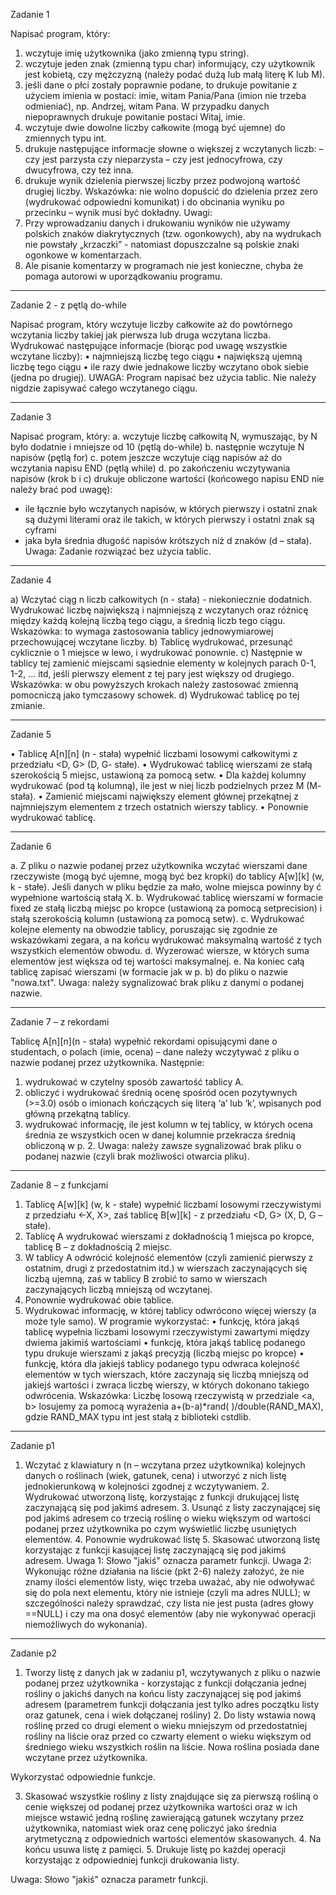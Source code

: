 Zadanie 1

Napisać program, który:
1. wczytuje imię użytkownika (jako zmienną typu string).
2. wczytuje jeden znak (zmienną typu char) informujący, czy użytkownik jest kobietą, czy
mężczyzną (należy podać dużą lub małą literę K lub M).
3. jeśli dane o płci zostały poprawnie podane, to drukuje powitanie z użyciem imienia w
postaci: imie, witam Pania/Pana (imion nie trzeba odmieniać), np. Andrzej, witam Pana.
W przypadku danych niepoprawnych drukuje powitanie postaci Witaj, imie.
4. wczytuje dwie dowolne liczby całkowite (mogą być ujemne) do zmiennych typu int.
5. drukuje następujące informacje słowne o większej z wczytanych liczb:
– czy jest parzysta czy nieparzysta
– czy jest jednocyfrowa, czy dwucyfrowa, czy też inna.
6. drukuje wynik dzielenia pierwszej liczby przez podwojoną wartość drugiej liczby.
Wskazówka: nie wolno dopuścić do dzielenia przez zero (wydrukować odpowiedni komunikat) i do obcinania
wyniku po przecinku – wynik musi być dokładny.
Uwagi:
1. Przy wprowadzaniu danych i drukowaniu wyników nie używamy polskich znaków diakrytycznych
(tzw. ogonkowych), aby na wydrukach nie powstały „krzaczki” - natomiast dopuszczalne są
polskie znaki ogonkowe w komentarzach.
2. Ale pisanie komentarzy w programach nie jest konieczne, chyba że pomaga autorowi
w uporządkowaniu programu.

----------------------------------------------------------------------------------------------------------------------------------------

Zadanie 2 - z pętlą do-while

Napisać program, który wczytuje liczby całkowite aż do powtórnego wczytania liczby takiej
jak pierwsza lub druga wczytana liczba. Wydrukować następujące informacje (biorąc pod
uwagę wszystkie wczytane liczby):
• najmniejszą liczbę tego ciągu
• największą ujemną liczbę tego ciągu
• ile razy dwie jednakowe liczby wczytano obok siebie (jedna po drugiej).
UWAGA: Program napisać bez użycia tablic. Nie należy nigdzie zapisywać całego wczytanego
ciągu.

----------------------------------------------------------------------------------------------------------------------------------------

Zadanie 3

Napisać program, który:
a. wczytuje liczbę całkowitą N, wymuszając, by N było dodatnie i mniejsze od 10 (pętlą do-while)
b. następnie wczytuje N napisów (pętlą for)
c. potem jeszcze wczytuje ciąg napisów aż do wczytania napisu END (pętlą while)
d. po zakończeniu wczytywania napisów (krok b i c) drukuje obliczone wartości (końcowego napisu
END nie należy brać pod uwagę):
- ile łącznie było wczytanych napisów, w których pierwszy i ostatni znak są dużymi literami oraz
ile takich, w których pierwszy i ostatni znak są cyframi
- jaka była średnia długość napisów krótszych niż d znaków (d – stała).
Uwaga: Zadanie rozwiązać bez użycia tablic.

----------------------------------------------------------------------------------------------------------------------------------------

Zadanie 4

a) Wczytać ciąg n liczb całkowitych (n - stała) - niekoniecznie dodatnich. Wydrukować liczbę
największą i najmniejszą z wczytanych oraz różnicę między każdą kolejną liczbą tego ciągu,
a średnią liczb tego ciągu.
Wskazówka: to wymaga zastosowania tablicy jednowymiarowej przechowującej wczytane
liczby.
b) Tablicę wydrukować, przesunąć cyklicznie o 1 miejsce w lewo, i wydrukować ponownie.
c) Następnie w tablicy tej zamienić miejscami sąsiednie elementy w kolejnych parach 0-1, 1-2,
... itd, jeśli pierwszy element z tej pary jest większy od drugiego.
Wskazówka: w obu powyższych krokach należy zastosować zmienną pomocniczą jako
tymczasowy schowek.
d) Wydrukować tablicę po tej zmianie.

----------------------------------------------------------------------------------------------------------------------------------------

Zadanie 5

• Tablicę A[n][n] (n - stała) wypełnić liczbami losowymi całkowitymi z przedziału <D, G>
(D, G- stałe).
• Wydrukować tablicę wierszami ze stałą szerokością 5 miejsc, ustawioną za pomocą
setw.
• Dla każdej kolumny wydrukować (pod tą kolumną), ile jest w niej liczb podzielnych przez M
(M- stała).
• Zamienić miejscami największy element głównej przekątnej z najmniejszym elementem z
trzech ostatnich wierszy tablicy.
• Ponownie wydrukować tablicę.

----------------------------------------------------------------------------------------------------------------------------------------

Zadanie 6

a. Z pliku o nazwie podanej przez użytkownika wczytać wierszami dane rzeczywiste
(mogą być ujemne, mogą być bez kropki) do tablicy A[w][k] (w, k - stałe). Jeśli danych w
pliku będzie za mało, wolne miejsca powinny by ć wypełnione wartością stałą X.
b. Wydrukować tablicę wierszami w formacie fixed ze stałą liczbą miejsc po kropce
(ustawioną za pomocą setprecision) i stałą szerokością kolumn (ustawioną za
pomocą setw).
c. Wydrukować kolejne elementy na obwodzie tablicy, poruszając się zgodnie ze
wskazówkami zegara, a na końcu wydrukować maksymalną wartość z tych
wszystkich elementów obwodu.
d. Wyzerować wiersze, w których suma elementów jest większa od tej wartości
maksymalnej.
e. Na koniec całą tablicę zapisać wierszami (w formacie jak w p. b) do pliku o nazwie
"nowa.txt".
Uwaga: należy sygnalizować brak pliku z danymi o podanej nazwie.

----------------------------------------------------------------------------------------------------------------------------------------

Zadanie 7 – z rekordami

Tablicę A[n][n](n - stała) wypełnić rekordami opisującymi dane o studentach, o polach (imie,
ocena) – dane należy wczytywać z pliku o nazwie podanej przez użytkownika. Następnie:
1. wydrukować w czytelny sposób zawartość tablicy A.
2. obliczyć i wydrukować średnią ocenę spośród ocen pozytywnych (>=3.0) osób o
imionach kończących się literą ‘a’ lub ‘k’, wpisanych pod główną przekątną tablicy.
3. wydrukować informację, ile jest kolumn w tej tablicy, w których ocena średnia ze
wszystkich ocen w danej kolumnie przekracza średnią obliczoną w p. 2.
Uwaga: należy zawsze sygnalizować brak pliku o podanej nazwie (czyli brak możliwości
otwarcia pliku).

----------------------------------------------------------------------------------------------------------------------------------------

Zadanie 8 – z funkcjami

1. Tablicę A[w][k] (w, k - stałe) wypełnić liczbami losowymi rzeczywistymi z przedziału
<-X, X>, zaś tablicę B[w][k] - z przedziału <D, G> (X, D, G – stałe).
2. Tablicę A wydrukować wierszami z dokładnością 1 miejsca po kropce, tablicę B – z
dokładnością 2 miejsc.
3. W tablicy A odwrócić kolejność elementów (czyli zamienić pierwszy z ostatnim, drugi z
przedostatnim itd.) w wierszach zaczynających się liczbą ujemną, zaś w tablicy B zrobić
to samo w wierszach zaczynających liczbą mniejszą od wczytanej.
4. Ponownie wydrukować obie tablice.
5. Wydrukować informację, w której tablicy odwrócono więcej wierszy (a może tyle samo).
W programie wykorzystać:
• funkcję, która jakąś tablicę wypełnia liczbami losowymi rzeczywistymi zawartymi między
dwiema jakimiś wartościami
• funkcję, która jakąś tablicę podanego typu drukuje wierszami z jakąś precyzją (liczbą
miejsc po kropce)
• funkcję, która dla jakiejś tablicy podanego typu odwraca kolejność elementów w tych
wierszach, które zaczynają się liczbą mniejszą od jakiejś wartości i zwraca liczbę wierszy,
w których dokonano takiego odwrócenia.
Wskazówka: Liczbę losową rzeczywistą w przedziale <a, b> losujemy za pomocą wyrażenia
a+(b-a)*rand( )/double(RAND_MAX), gdzie RAND_MAX typu int jest stałą z biblioteki cstdlib.

----------------------------------------------------------------------------------------------------------------------------------------

Zadanie p1  
 
1. Wczytać z klawiatury n (n – wczytana przez użytkownika) kolejnych danych o roślinach (wiek, gatunek, cena) i utworzyć z nich listę jednokierunkową w kolejności zgodnej z wczytywaniem. 2. Wydrukować utworzoną listę, korzystając z funkcji drukującej listę zaczynającą się pod jakimś adresem.  3. Usunąć z listy zaczynającej się pod jakimś adresem co trzecią roślinę o wieku większym od wartości podanej przez użytkownika po czym wyświetlić liczbę usuniętych elementów. 4. Ponownie wydrukować listę  5. Skasować utworzoną listę korzystając z funkcji kasującej listę zaczynającą się pod jakimś adresem.  Uwaga 1: Słowo "jakiś" oznacza parametr funkcji.  Uwaga 2: Wykonując różne działania na liście (pkt 2-6) należy założyć, że nie znamy ilości elementów listy, więc trzeba uważać, aby nie odwoływać się do pola next elementu, który nie istnieje (czyli ma adres NULL); w szczególności należy sprawdzać, czy lista nie jest pusta (adres głowy ==NULL) i czy ma ona dosyć elementów (aby nie wykonywać operacji niemożliwych do wykonania). 
 
----------------------------------------------------------------------------------------------------------------------------------------

Zadanie p2 
 
1. Tworzy listę z danych jak w zadaniu p1, wczytywanych z pliku o nazwie podanej przez użytkownika - korzystając z funkcji dołączania jednej rośliny o jakichś danych na końcu listy zaczynającej się pod jakimś adresem (parametrem funkcji dołączania jest tylko adres początku listy oraz gatunek, cena i wiek dołączanej rośliny)  2. Do listy wstawia nową roślinę przed co drugi element o wieku mniejszym od przedostatniej rośliny na liście oraz przed co czwarty element o wieku większym od średniego wieku wszystkich roślin na liście. Nowa roślina posiada dane wczytane przez użytkownika. 
 
Wykorzystać odpowiednie funkcje.  
 
3. Skasować wszystkie rośliny z listy znajdujące się za pierwszą rośliną o cenie większej od podanej przez użytkownika wartości oraz w ich miejsce wstawić jedną roślinę zawierającą gatunek wczytany przez użytkownika, natomiast wiek oraz cenę policzyć jako średnia arytmetyczną z odpowiednich wartości elementów skasowanych. 4. Na końcu usuwa listę z pamięci.  5. Drukuje listę po każdej operacji korzystając z odpowiedniej funkcji drukowania listy.  
 
 
Uwaga: Słowo "jakiś" oznacza parametr funkcji.  
